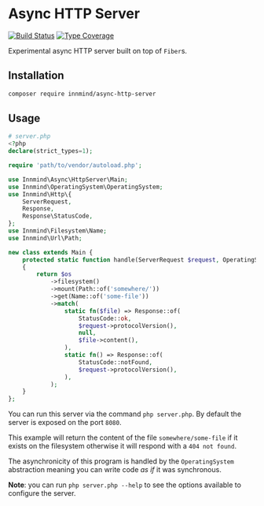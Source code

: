 # Async HTTP Server

[![Build Status](https://github.com/innmind/async-http-server/workflows/CI/badge.svg?branch=main)](https://github.com/innmind/async-http-server/actions?query=workflow%3ACI)
[![Type Coverage](https://shepherd.dev/github/innmind/async-http-server/coverage.svg)](https://shepherd.dev/github/innmind/async-http-server)

Experimental async HTTP server built on top of `Fiber`s.

## Installation

```sh
composer require innmind/async-http-server
```

## Usage

```php
# server.php
<?php
declare(strict_types=1);

require 'path/to/vendor/autoload.php';

use Innmind\Async\HttpServer\Main;
use Innmind\OperatingSystem\OperatingSystem;
use Innmind\Http\{
    ServerRequest,
    Response,
    Response\StatusCode,
};
use Innmind\Filesystem\Name;
use Innmind\Url\Path;

new class extends Main {
    protected static function handle(ServerRequest $request, OperatingSystem $os): Response
    {
        return $os
            ->filesystem()
            ->mount(Path::of('somewhere/'))
            ->get(Name::of('some-file'))
            ->match(
                static fn($file) => Response::of(
                    StatusCode::ok,
                    $request->protocolVersion(),
                    null,
                    $file->content(),
                ),
                static fn() => Response::of(
                    StatusCode::notFound,
                    $request->protocolVersion(),
                ),
            );
    }
};
```

You can run this server via the command `php server.php`. By default the server is exposed on the port `8080`.

This example will return the content of the file `somewhere/some-file` if it exists on the filesystem otherwise it will respond with a `404 not found`.

The asynchronicity of this program is handled by the `OperatingSystem` abstraction meaning you can write code _as if_ it was synchronous.

**Note**: you can run `php server.php --help` to see the options available to configure the server.
